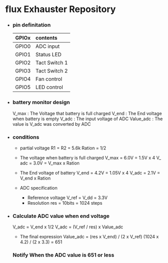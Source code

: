 # flux Exhauster Repository

- ### pin definitation
	|GPIOx | contents|
	|:--:|:--|
	|GPIO0|	ADC input|
	|GPIO1|	Status LED|
	|GPIO2|	Tact Switch 1|
	|GPIO3|	Tact Switch 2|
	|GPIO4|	Fan control|
	|GPIO5|	LED control|

- ### battery monitor design
	V_max : The Voltage that battery is full charged
	V_end : The End voltage when battery is empty
	V_adc : The input voltage of ADC
	Value_adc : The value is V_adc was converted by ADC

- ### conditions
	- partial voltage 
		R1 = R2 = 5.6k
		Ration = 1/2 
	- The voltage when battery is full charged 
		V_max = 6.0V = 1.5V x 4
		V_ adc = 3.0V = V_max x Ration
	- The End voltage of battery
		V_end = 4.2V = 1.05V x 4
		V_adc = 2.1V = V_end x Ration
		
	- ADC specification
		- Reference voltage
			V_ref = V_dd = 3.3V
		- Resolution
			res = 10bits = 1024 steps
- ### Calculate ADC value when end voltage
	V_adc = V_end x 1/2 
	V_adc = (V_ref / res) x Value_adc
	
	- The final expression
		Value_adc = (res x V_end) / (2 x V_ref)
		(1024 x 4.2) / (2 x 3.3) = 651
	### **Notify When the ADC value is 651 or less**